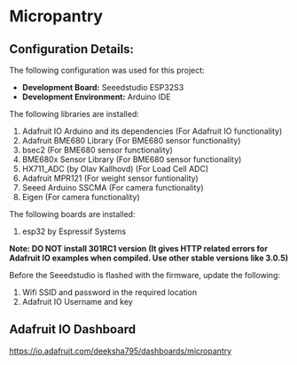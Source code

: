 # Micropantry

## Configuration Details:

The following configuration was used for this project:

- **Development Board:** Seeedstudio ESP32S3
- **Development Environment:** Arduino IDE


The following libraries are installed:
1. Adafruit IO Arduino and its dependencies (For Adafruit IO functionality)
2. Adafruit BME680 Library (For BME680 sensor functionality)
3. bsec2 (For BME680 sensor functionality)
4. BME680x Sensor Library (For BME680 sensor functionality)
5. HX711_ADC (by Olav Kallhovd) (For Load Cell ADC)
6. Adafruit MPR121 (For weight sensor funtionality)
7. Seeed Arduino SSCMA (For camera functionality)
8. Eigen (For camera functionality)


The following boards are installed:
1. esp32 by Espressif Systems

**Note: DO NOT install 301RC1 version (It gives HTTP related errors for Adafruit IO examples when compiled. Use other stable versions like 3.0.5)**


Before the Seeedstudio is flashed with the firmware, update the following:
1. Wifi SSID and password in the required location
2. Adafruit IO Username and key


## Adafruit IO Dashboard
https://io.adafruit.com/deeksha795/dashboards/micropantry


